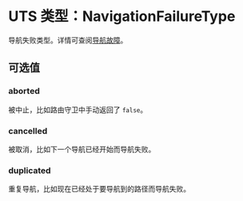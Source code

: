 # UTS 类型：NavigationFailureType

导航失败类型。详情可查阅[导航故障](/guide/advanced/navigation-failures)。

## 可选值

### aborted

被中止，比如路由守卫中手动返回了 `false`。

### cancelled

被取消，比如下一个导航已经开始而导航失败。

### duplicated

重复导航，比如现在已经处于要导航到的路径而导航失败。